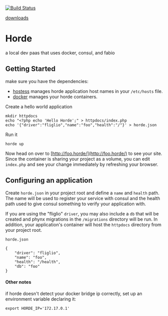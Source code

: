 [![Build Status](https://travis-ci.org/benschw/s3-artifacts.svg?branch=master)](https://travis-ci.org/benschw/s3-artifacts)

[downloads](http://dl.fligl.io/#/horde)

# Horde

a local dev paas that uses docker, consul, and fabio


## Getting Started 
make sure you have the dependencies:
* [hostess](https://github.com/cbednarski/hostess) manages horde application host names in your `/etc/hosts` file.
* [docker](https://www.docker.com/) manages your horde containers.


Create a hello world application

	mkdir httpdocs
	echo "<?php echo 'Hello Horde';" > httpdocs/index.php
	echo '{"driver":"fliglio","name":"foo","health":"/"}' > horde.json

Run it
	
	horde up

Now head on over to [http://foo.horde/](http://foo.horde/) to see your site.
Since the container is sharing your project as a volume, you can edit `index.php`
and see your change immediately by refreshing your browser.


## Configuring an application

Create `horde.json` in your project root and define a `name` and `health` path.
The name will be used to register your service with consul and the health path
used to give consul something to verify your application with.

If you are using the "fliglio" `driver`, you may also include a `db` that will be
created and phynx migrations in the `/migrations` directory will be run.
In addition, your application's container will host the `httpdocs` directory from your project root.



`horde.json`

	{
	    "driver": "fliglio",
	    "name": "foo",
	    "health": "/health",
	    "db": "foo"
	}




#### Other notes

if horde doesn't detect your docker bridge ip correctly, set up an environment variable
declaring it:


	export HORDE_IP='172.17.0.1'
